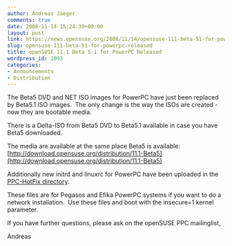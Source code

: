 ```yaml
---
author: Andreas Jaeger
comments: true
date: 2008-11-14 15:24:39+00:00
layout: post
link: https://news.opensuse.org/2008/11/14/opensuse-111-beta-51-for-powerpc-released/
slug: opensuse-111-beta-51-for-powerpc-released
title: openSUSE 11.1 Beta 5.1 for PowerPC Released
wordpress_id: 1093
categories:
- Announcements
- Distribution
---
```


The Beta5 DVD and NET ISO images for PowerPC have just been replaced by Beta5.1 ISO images.  The only change is the way the ISOs are created - now they are bootable media.

There is a Delta-ISO from Beta5 DVD to Beta5.1 available in case you have Beta5 downloaded.

The media are available at the same place Beta5 is available: [http://download.opensuse.org/distribution/11.1-Beta5](http://download.opensuse.org/distribution/11.1-Beta5)

Additionally new initrd and linuxrc for PowerPC have been uploaded in the [PPC-HotFix directory](http://download.opensuse.org/distribution/11.1-Beta5/PPC-HotFix).

These files are for Pegasos and Efika PowerPC systems if you want to do a network installation.  Use these files and boot with the insecure=1 kernel parameter.

If you have further questions, please ask on the openSUSE PPC mailinglist,

Andreas
